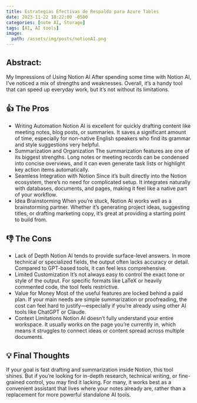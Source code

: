 ```yaml
---
title: Estrategias Efectivas de Respaldo para Azure Tables
date: 2023-11-22 18:22:00 -0500
categories: [note AI, Storage]
tags: [AI, AI tools]
image:
  path: /assets/img/posts/notionAI.png
---
```


## Abstract:
My Impressions of Using Notion AI
After spending some time with Notion AI, I’ve noticed a mix of strengths and weaknesses. Overall, it’s a handy tool that can speed up everyday work, but it’s not without its limitations.

## 👍 The Pros
- Writing Automation
Notion AI is excellent for quickly drafting content like meeting notes, blog posts, or summaries. It saves a significant amount of time, especially for non-native English speakers who find its grammar and style suggestions very helpful.
- Summarization and Organization
The summarization features are one of its biggest strengths. Long notes or meeting records can be condensed into concise overviews, and it can even generate task lists or highlight key action items automatically.
- Seamless Integration with Notion
Since it’s built directly into the Notion ecosystem, there’s no need for complicated setup. It integrates naturally with databases, documents, and pages, making it feel like a native part of your workflow.
- Idea Brainstorming
When you’re stuck, Notion AI works well as a brainstorming partner. Whether it’s generating project ideas, suggesting titles, or drafting marketing copy, it’s great at providing a starting point to build from.
## 👎 The Cons
- Lack of Depth
Notion AI tends to provide surface-level answers. In more technical or specialized fields, the output often lacks accuracy or detail. Compared to GPT-based tools, it can feel less comprehensive.
- Limited Customization
It’s not always easy to control the exact tone or style of the output. For specific formats like LaTeX or heavily commented code, the tool feels restrictive.
- Value for Money
Most of the useful features are locked behind a paid plan. If your main needs are simple summarization or proofreading, the cost can feel hard to justify—especially if you’re already using other AI tools like ChatGPT or Claude.
- Context Limitations
Notion AI doesn’t fully understand your entire workspace. It usually works on the page you’re currently in, which means it struggles to connect ideas or content spread across multiple documents.
## 💡 Final Thoughts
If your goal is fast drafting and summarization inside Notion, this tool shines. But if you’re looking for in-depth research, technical writing, or fine-grained control, you may find it lacking. For many, it works best as a convenient assistant that lives where your notes already are, rather than a replacement for more powerful standalone AI tools.


